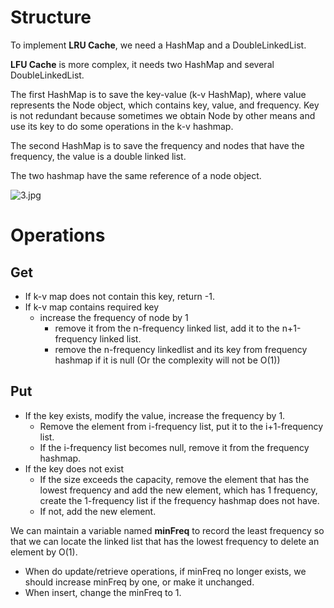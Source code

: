 # Structure

To implement **LRU Cache**, we need a HashMap and a DoubleLinkedList.

**LFU Cache** is more complex, it needs two HashMap and several DoubleLinkedList.

The first HashMap is to save the key-value (k-v HashMap), where value represents the Node object, which contains key, value, and frequency. Key is not redundant because sometimes we obtain Node by other means and use its key to do some operations in the k-v hashmap.

The second HashMap is to save the frequency and nodes that have the frequency, the value is a double linked list. 

The two hashmap have the same reference of a node object.

![3.jpg](https://pic.leetcode-cn.com/bb3811c03de13fc8548a01c9ab094f5ed38d7ef9b5f5c6ef82340e222750ae92-3.jpg)

# Operations

## Get

- If k-v map does not contain this key, return -1.
- If k-v map contains required key
  - increase the frequency of node by 1
    - remove it from the n-frequency linked list, add it to the n+1-frequency linked list.
    - remove the n-frequency linkedlist and its key from frequency hashmap if it is null (Or the complexity will not be O(1))

## Put

- If the key exists, modify the value, increase the frequency by 1.
  - Remove the element from i-frequency list, put it to the i+1-frequency list.
  - If the i-frequency list becomes null, remove it from the frequency hashmap.
- If the key does not exist
  - If the size exceeds the capacity, remove the element that has the lowest frequency and add the new element, which has 1 frequency, create the 1-frequency list if the frequency hashmap does not have.
  - If not, add the new element.

We can maintain a variable named **minFreq** to record the least frequency so that we can locate the linked list that has the lowest frequency to delete an element by O(1).

- When do update/retrieve operations, if minFreq no longer exists, we should increase minFreq by one, or make it unchanged.
- When insert, change the minFreq to 1.